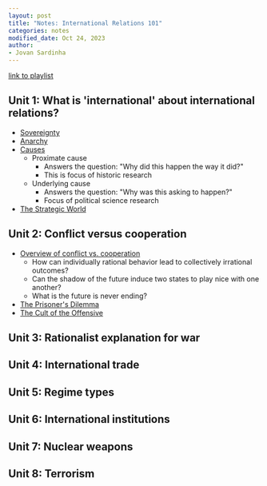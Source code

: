 ```yaml
---
layout: post
title: "Notes: International Relations 101"
categories: notes
modified_date: Oct 24, 2023
author:
- Jovan Sardinha
---
```

[link to playlist](https://www.youtube.com/playlist?list=PLB5965C13F4B0B2DA)

## Unit 1: What is 'international' about international relations?

* [Sovereignty](https://www.youtube.com/watch?v=XwoA8CpdGuk&list=PLB5965C13F4B0B2DA&index=2)
* [Anarchy](https://www.youtube.com/watch?v=XwoA8CpdGuk&list=PLB5965C13F4B0B2DA&index=3)
* [Causes](https://www.youtube.com/watch?v=UVrMQs5VOfE&list=PLB5965C13F4B0B2DA&index=4)
  * Proximate cause
    * Answers the question: "Why did this happen the way it did?"
    * This is focus of historic research
  * Underlying cause
    * Answers the question: "Why was this asking to happen?"
    * Focus of political science research
* [The Strategic World](https://www.youtube.com/watch?v=UVrMQs5VOfE&list=PLB5965C13F4B0B2DA&index=5)

## Unit 2: Conflict versus cooperation
* [Overview of conflict vs. cooperation](https://www.youtube.com/watch?v=UVrMQs5VOfE&list=PLB5965C13F4B0B2DA&index=6)
  * How can individually rational behavior lead to collectively irrational outcomes?
  * Can the shadow of the future induce two states to play nice with one another?
  * What is the future is never ending?
* [The Prisoner's Dilemma](https://www.youtube.com/watch?v=UVrMQs5VOfE&list=PLB5965C13F4B0B2DA&index=7)
* [The Cult of the Offensive](https://www.youtube.com/watch?v=UVrMQs5VOfE&list=PLB5965C13F4B0B2DA&index=8)

## Unit 3: Rationalist explanation for war

## Unit 4: International trade

## Unit 5: Regime types

## Unit 6: International institutions

## Unit 7: Nuclear weapons

## Unit 8: Terrorism
